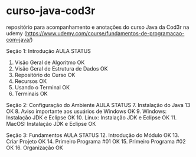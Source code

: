# curso-java-cod3r
repositório para acompanhamento e anotações do curso Java da Cod3r na udemy
(https://www.udemy.com/course/fundamentos-de-programacao-com-java/)


Seção 1: Introdução
AULA                                                                            STATUS
1. Visão Geral de Algoritmo                                                     OK
2. Visão Geral de Estrutura de Dados                                            OK
3. Repositório do Curso                                                         OK
4. Recursos                                                                     OK
5. Usando o Terminal                                                            OK
6. Terminais                                                                    OK


Seção 2: Configuração do Ambiente
AULA                                                                            STATUS
7. Instalação do Java 13                                                        OK
8. Aviso importante aos usuários de Windows                                     OK
9. Windows: Instalação JDK e Eclipse                                            OK
10. Linux: Instalação JDK e Eclipse                                             OK
11. MacOS: Instalação JDK e Eclipse                                             OK


Seção 3: Fundamentos
AULA                                                                            STATUS
12. Introdução do Módulo                                                        OK
13. Criar Projeto                                                               OK
14. Primeiro Programa #01                                                       OK
15. Primeiro Programa #02                                                       OK
16. Organização                                                                 OK
